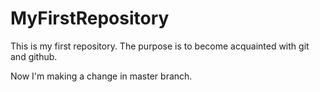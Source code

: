# MyFirstRepository
This is my first repository. The purpose is to become acquainted with git and github.

Now I'm making a change in master branch.
